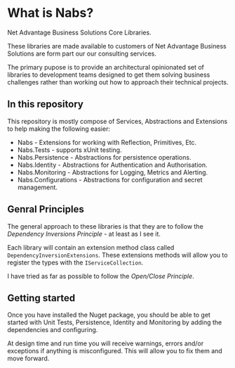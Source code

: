 # What is Nabs?
Net Advantage Business Solutions Core Libraries.

These libraries are made available to customers of Net Advantage Business Solutions are form part our our consulting services.

The primary pupose is to provide an architectural opinionated set of libraries to development teams designed to get them solving business challenges rather than working out how to approach their technical projects.

## In this repository

This repository is mostly compose of Services, Abstractions and Extensions to help making the following easier:

- Nabs - Extensions for working with Reflection, Primitives, Etc.
- Nabs.Tests - supports xUnit testing.
- Nabs.Persistence - Abstractions for persistence operations.
- Nabs.Identity - Abstractions for Authentication and Authorisation.
- Nabs.Monitoring - Abstractions for Logging, Metrics and Alerting.
- Nabs.Configurations - Abstractions for configuration and secret management.

## Genral Principles

The general approach to these libraries is that they are to follow the *Dependency Inversions Principle* - at least as I see it.

Each library will contain an extension method class called `DependencyInversionExtensions`. These extensions methods will allow you to register the types with the `IServiceCollection`.

I have tried as far as possible to follow the *Open/Close Principle*.

## Getting started

Once you have installed the Nuget package, you should be able to get started with Unit Tests, Persistence, Identity and Monitoring by adding the dependencies and configuring.

At design time and run time you will receive warnings, errors and/or exceptions if anything is misconfigured. This will allow you to fix them and move forward.
